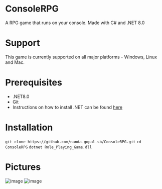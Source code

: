 # ConsoleRPG
A RPG game that runs on your console. Made with C# and .NET 8.0
# Support 
This game is currently supported on all major platforms - Windows, Linux and Mac.
# Prerequisites
  - .NET8.0
  - Git
  - Instructions on how to install .NET can be found [here](https://dotnet.microsoft.com/en-us/download/dotnet/8.0)
# Installation 
`git clone https://github.com/nanda-gopal-sb/ConsoleRPG.git`
`cd ConsoleRPG`
`dotnet Role_Playing_Game.dll`
# Pictures
![image](https://github.com/nanda-gopal-sb/ConsoleRPG/assets/146068859/511baf6e-6791-43d6-bf42-df9fb768dada)
![image](https://github.com/nanda-gopal-sb/ConsoleRPG/assets/146068859/3d30201f-17bd-4b0e-84b5-fdb809539841)
